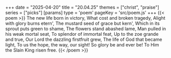 +++
date = "2025-04-20"
title = "20.04.25"
themes = ["christ", "praise"]
series = ["picks"]
[params]
  type = 'poem'
  pageKey = 'src/poem.js'
+++
{{< poem >}}
The new life born in victory,
What cost and broken tragedy,
Alight with glory burns etern',
The mustard seed of grace but kern',
Which in its sprout puts green to shame,
The flowers stand abashed lame,
Man pulled in his weak mortal seat,
To splendor of immortal feat,
Up to the zoe grande and true,
Our Lord the dazzling firstfruit grew,
The life of God that became light,
To us the hope, the way, our sight!
So glory be and ever be!
To Him the Slain King risen free.
{{< /poem >}}